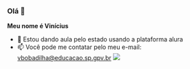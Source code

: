 ### Olá 👋

**Meu nome é Vinícius**

- 🔭 Estou dando aula pelo estado usando a plataforma alura
- 📫 Você pode me contatar pelo meu e-mail: vbobadilha@educacao.sp.gpv.br
![](https://media1.tenor.com/m/Df4R0d_kvNcAAAAd/league-of-legends-gragas.gif)
